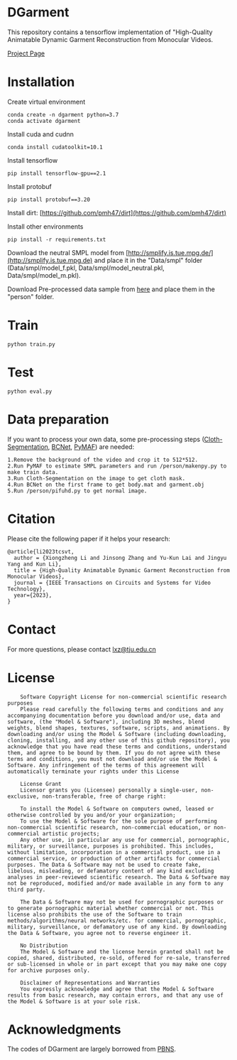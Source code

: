 # DGarment
This repository contains a tensorflow implementation of "High-Quality Animatable Dynamic Garment Reconstruction from Monocular Videos.

[Project Page](http://cic.tju.edu.cn/faculty/likun/projects/DGarment/index.html)



<!-- # Requirement -->



# Installation
Create virtual environment

    conda create -n dgarment python=3.7
    conda activate dgarment

Install cuda and cudnn

    conda install cudatoolkit=10.1

Install tensorflow

    pip install tensorflow-gpu==2.1

Install protobuf

    pip install protobuf==3.20

Install dirt:  [https://github.com/pmh47/dirt](https://github.com/pmh47/dirt)

Install other environments

    pip install -r requirements.txt 

Download the neutral SMPL model from [http://smplify.is.tue.mpg.de/](http://smplify.is.tue.mpg.de) and place it in the "Data/smpl" folder (Data/smpl/model_f.pkl, Data/smpl/model_neutral.pkl, Data/smpl/model_m.pkl).
    

Download Pre-processed data sample from [here](https://drive.google.com/drive/folders/1suTuBf8TKgCrxJxmvdDV6JW2VSHswnBi?usp=sharing) and place them in the "person" folder.
    


# Train
    python train.py


# Test
    python eval.py

# Data preparation
If you want to process your own data, some pre-processing steps ([Cloth-Segmentation](https://github.com/levindabhi/cloth-segmentation), [BCNet](https://github.com/jby1993/BCNet), [PyMAF](https://github.com/HongwenZhang/PyMAF)) are needed:

    1.Remove the background of the video and crop it to 512*512.
    2.Run PyMAF to estimate SMPL parameters and run /person/makenpy.py to make train data.
    3.Run Cloth-Segmentation on the image to get cloth mask.
    4.Run BCNet on the first frame to get body.mat and garment.obj
    5.Run /person/pifuhd.py to get normal image.


# Citation
Please cite the following paper if it helps your research:

    @article{li2023tcsvt,
      author = {Xiongzheng Li and Jinsong Zhang and Yu-Kun Lai and Jingyu Yang and Kun Li},
      title = {High-Quality Animatable Dynamic Garment Reconstruction from Monocular Videos},
      journal = {IEEE Transactions on Circuits and Systems for Video Technology},
      year={2023},
    }


# Contact
For more questions, please contact lxz@tju.edu.cn

# License
        Software Copyright License for non-commercial scientific research purposes
        Please read carefully the following terms and conditions and any accompanying documentation before you download and/or use, data and software, (the "Model & Software"), including 3D meshes, blend weights, blend shapes, textures, software, scripts, and animations. By downloading and/or using the Model & Software (including downloading, cloning, installing, and any other use of this github repository), you acknowledge that you have read these terms and conditions, understand them, and agree to be bound by them. If you do not agree with these terms and conditions, you must not download and/or use the Model & Software. Any infringement of the terms of this agreement will automatically terminate your rights under this License

        License Grant
        Licensor grants you (Licensee) personally a single-user, non-exclusive, non-transferable, free of charge right:

        To install the Model & Software on computers owned, leased or otherwise controlled by you and/or your organization;
        To use the Model & Software for the sole purpose of performing non-commercial scientific research, non-commercial education, or non-commercial artistic projects;
        Any other use, in particular any use for commercial, pornographic, military, or surveillance, purposes is prohibited. This includes, without limitation, incorporation in a commercial product, use in a commercial service, or production of other artifacts for commercial purposes. The Data & Software may not be used to create fake, libelous, misleading, or defamatory content of any kind excluding analyses in peer-reviewed scientific research. The Data & Software may not be reproduced, modified and/or made available in any form to any third party.

        The Data & Software may not be used for pornographic purposes or to generate pornographic material whether commercial or not. This license also prohibits the use of the Software to train methods/algorithms/neural networks/etc. for commercial, pornographic, military, surveillance, or defamatory use of any kind. By downloading the Data & Software, you agree not to reverse engineer it.

        No Distribution
        The Model & Software and the license herein granted shall not be copied, shared, distributed, re-sold, offered for re-sale, transferred or sub-licensed in whole or in part except that you may make one copy for archive purposes only.

        Disclaimer of Representations and Warranties
        You expressly acknowledge and agree that the Model & Software results from basic research, may contain errors, and that any use of the Model & Software is at your sole risk. 
        
# Acknowledgments
The codes of DGarment are largely borrowed from [PBNS](https://github.com/hbertiche/PBNS).

